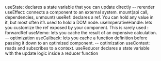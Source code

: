 useState: declares a state variable that you can update directly -- rerender
useEffect: connects a component to an external system. mount(api call, dependencies, unmount)
useRef: declares a ref. You can hold any value in it, but most often it’s used to hold a DOM node.
useImperativeHandle: lets you customize the ref exposed by your component. This is rarely used : forwardRef
useMemo: lets you cache the result of an expensive calculation. -- optimization
useCallback: lets you cache a function definition before passing it down to an optimized component. -- optimization
useContext: reads and subscribes to a context.
useReducer declares a state variable with the update logic inside a reducer function